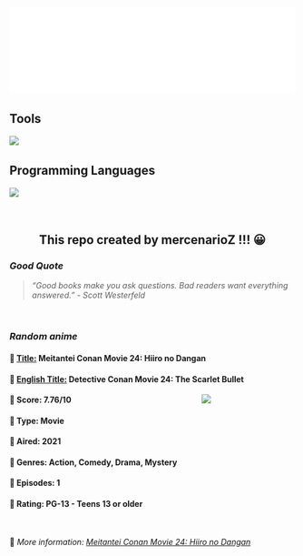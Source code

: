 
<img src="svg/nai.svg" />

<p>
  <h2>Tools</h2>
  <a href="https://skillicons.dev">
    <img src="https://skillicons.dev/icons?i=git,bash,vim,ubuntu,tensorflow,pytorch,docker,raspberrypi" />
  </a>

  <br />

  <h2>Programming Languages</h2>

  <a href="https://skillicons.dev">
    <img src="https://skillicons.dev/icons?i=python,c,cpp" />
  </a>
</p>

<br />

<h2 align="center">This repo created by mercenarioZ !!! 😀</h2>
<h3><i>Good Quote</i></h3>

<blockquote>
<i>
“Good books make you ask questions. Bad readers want everything answered.” - Scott Westerfeld
</i>
</blockquote>

<br />

<h3><i>Random anime</i></h3>

<h4>
  <strong>🥭 <u>Title:</u></strong> Meitantei Conan Movie 24: Hiiro no Dangan
</h4>

<h4>🌿 <u>English Title:</u> Detective Conan Movie 24: The Scarlet Bullet</h4>

<img align="right" width="165" src=https://cdn.myanimelist.net/images/anime/1306/112616.jpg />

<h4>🌱 Score: 7.76/10</h4>

<h4>🌲 Type: Movie</h4>

<h4>🌴 Aired: 2021</h4>

<h4>🌵 Genres: Action, Comedy, Drama, Mystery</h4>

<h4>🥑 Episodes: 1</h4>

<h4>🍏 Rating: PG-13 - Teens 13 or older</h4>

<br />

🍂 *More information: [Meitantei Conan Movie 24: Hiiro no Dangan](https://myanimelist.net/anime/39764/Meitantei_Conan_Movie_24__Hiiro_no_Dangan)*
    